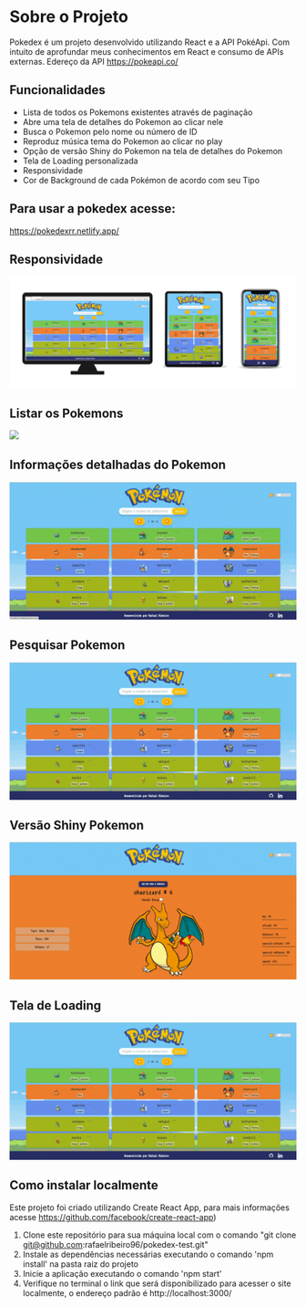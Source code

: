 # Sobre o Projeto

Pokedex é um projeto desenvolvido utilizando React e a API PokéApi. Com intuito de aprofundar meus conhecimentos em React e consumo de APIs externas. Edereço da API https://pokeapi.co/

## Funcionalidades
- Lista de todos os Pokemons existentes através de paginação
- Abre uma tela de detalhes do Pokemon ao clicar nele
- Busca o Pokemon pelo nome ou número de ID
- Reproduz música tema do Pokemon ao clicar no play
- Opção de versão Shiny do Pokemon na tela de detalhes do Pokemon
- Tela de Loading personalizada
- Responsividade
- Cor de Background de cada Pokémon de acordo com seu Tipo

## Para usar a pokedex acesse:

https://pokedexrr.netlify.app/

## Responsividade

<div>
  <img src="https://github.com/rafaelribeiro96/pokedex-test/blob/main/src/assets/readme/responsividade%20pokedex.png">
</div>

## Listar os Pokemons
<div>
  <img src="https://github.com/rafaelribeiro96/pokedex-test/blob/main/src/assets/readme/renderizacao.gif">
</div>

## Informações detalhadas do Pokemon
<div>
  <img src="https://github.com/rafaelribeiro96/pokedex-test/blob/main/src/assets/readme/detalhes.gif">
</div>

## Pesquisar Pokemon
<div>
  <img src="https://github.com/rafaelribeiro96/pokedex-test/blob/main/src/assets/readme/pesquisa.gif">
</div>

## Versão Shiny Pokemon
<div>
  <img src="https://github.com/rafaelribeiro96/pokedex-test/blob/main/src/assets/readme/shiny.gif">
</div>

## Tela de Loading
<div>
  <img src="https://github.com/rafaelribeiro96/pokedex-test/blob/main/src/assets/readme/loading.gif">
</div>

## Como instalar localmente

Este projeto foi criado utilizando Create React App, para mais informações acesse https://github.com/facebook/create-react-app)

1. Clone este repositório para sua máquina local com o comando "git clone git@github.com:rafaelribeiro96/pokedex-test.git"
2. Instale as dependências necessárias executando o comando 'npm install' na pasta raiz do projeto
3. Inicie a aplicação executando o comando 'npm start'
4. Verifique no terminal o link que será disponibilizado para acesser o site localmente, o endereço padrão é http://localhost:3000/
